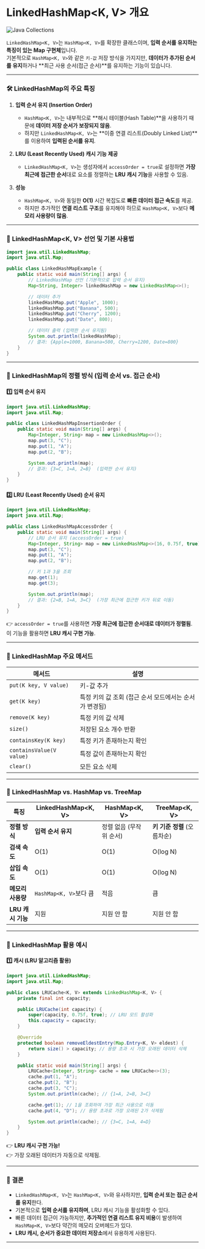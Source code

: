 # LinkedHashMap<K, V> 개요

![Java Collections](https://camo.githubusercontent.com/e9e790e3b06de82cd73140fe794d59a4c2c8ba461830853b019fb60074f53f86/68747470733a2f2f626c6f672e6b616b616f63646e2e6e65742f646e2f6d6a5646412f6274715a426350437435652f6977746355614f634942455169435258497671456a4b2f696d672e6a7067)

`LinkedHashMap<K, V>`는 `HashMap<K, V>`를 확장한 클래스이며, **입력 순서를 유지하는 특징이 있는 Map 구현체**입니다.  
기본적으로 `HashMap<K, V>`와 같은 `키-값` 저장 방식을 가지지만, **데이터가 추가된 순서를 유지**하거나 **최근 사용 순서(접근 순서)**를 유지하는 기능이 있습니다.

---

### 🛠 **LinkedHashMap의 주요 특징**
1. **입력 순서 유지 (Insertion Order)**
    - `HashMap<K, V>`는 내부적으로 **해시 테이블(Hash Table)**을 사용하기 때문에 **데이터 저장 순서가 보장되지 않음**.
    - 하지만 `LinkedHashMap<K, V>`는 **이중 연결 리스트(Doubly Linked List)**를 이용하여 **입력된 순서를 유지**.

2. **LRU (Least Recently Used) 캐시 기능 제공**
    - `LinkedHashMap<K, V>`는 생성자에서 `accessOrder = true`로 설정하면 **가장 최근에 접근한 순서**대로 요소를 정렬하는 **LRU 캐시 기능**을 사용할 수 있음.

3. **성능**
    - `HashMap<K, V>`와 동일한 **O(1)** 시간 복잡도로 **빠른 데이터 접근 속도**를 제공.
    - 하지만 추가적인 **연결 리스트 구조**를 유지해야 하므로 `HashMap<K, V>`보다 **메모리 사용량이 많음**.

---

### 📌 **LinkedHashMap<K, V> 선언 및 기본 사용법**
```java
import java.util.LinkedHashMap;
import java.util.Map;

public class LinkedHashMapExample {
    public static void main(String[] args) {
        // LinkedHashMap 선언 (기본적으로 입력 순서 유지)
        Map<String, Integer> linkedHashMap = new LinkedHashMap<>();

        // 데이터 추가
        linkedHashMap.put("Apple", 1000);
        linkedHashMap.put("Banana", 500);
        linkedHashMap.put("Cherry", 1200);
        linkedHashMap.put("Date", 800);

        // 데이터 출력 (입력한 순서 유지됨)
        System.out.println(linkedHashMap);
        // 결과: {Apple=1000, Banana=500, Cherry=1200, Date=800}
    }
}
```

---

### 📌 **LinkedHashMap의 정렬 방식 (입력 순서 vs. 접근 순서)**
#### 1️⃣ **입력 순서 유지**
```java
import java.util.LinkedHashMap;
import java.util.Map;

public class LinkedHashMapInsertionOrder {
    public static void main(String[] args) {
        Map<Integer, String> map = new LinkedHashMap<>();
        map.put(3, "C");
        map.put(1, "A");
        map.put(2, "B");

        System.out.println(map);
        // 결과: {3=C, 1=A, 2=B}  (입력한 순서 유지)
    }
}
```

#### 2️⃣ **LRU (Least Recently Used) 순서 유지**
```java
import java.util.LinkedHashMap;
import java.util.Map;

public class LinkedHashMapAccessOrder {
    public static void main(String[] args) {
        // LRU 순서 유지 (accessOrder = true)
        Map<Integer, String> map = new LinkedHashMap<>(16, 0.75f, true);
        map.put(3, "C");
        map.put(1, "A");
        map.put(2, "B");

        // 키 1과 3을 조회
        map.get(1);
        map.get(3);

        System.out.println(map);
        // 결과: {2=B, 1=A, 3=C}  (가장 최근에 접근한 키가 뒤로 이동)
    }
}
```
👉 `accessOrder = true`를 사용하면 **가장 최근에 접근한 순서대로 데이터가 정렬됨**.  
이 기능을 활용하면 **LRU 캐시 구현 가능**.

---

### 📌 **LinkedHashMap 주요 메서드**
| 메서드 | 설명 |
|--------|------|
| `put(K key, V value)` | 키-값 추가 |
| `get(K key)` | 특정 키의 값 조회 (접근 순서 모드에서는 순서가 변경됨) |
| `remove(K key)` | 특정 키의 값 삭제 |
| `size()` | 저장된 요소 개수 반환 |
| `containsKey(K key)` | 특정 키가 존재하는지 확인 |
| `containsValue(V value)` | 특정 값이 존재하는지 확인 |
| `clear()` | 모든 요소 삭제 |

---

### 📌 **LinkedHashMap vs. HashMap vs. TreeMap**
| 특징 | **LinkedHashMap<K, V>** | **HashMap<K, V>** | **TreeMap<K, V>** |
|------|------------------|-----------------|-----------------|
| **정렬 방식** | **입력 순서 유지** | 정렬 없음 (무작위 순서) | **키 기준 정렬** (오름차순) |
| **검색 속도** | O(1) | O(1) | O(log N) |
| **삽입 속도** | O(1) | O(1) | O(log N) |
| **메모리 사용량** | `HashMap<K, V>`보다 큼 | 적음 | 큼 |
| **LRU 캐시 기능** | 지원 | 지원 안 함 | 지원 안 함 |

---

### 📌 **LinkedHashMap 활용 예시**
#### 1️⃣ **캐시 (LRU 알고리즘 활용)**
```java
import java.util.LinkedHashMap;
import java.util.Map;

public class LRUCache<K, V> extends LinkedHashMap<K, V> {
    private final int capacity;

    public LRUCache(int capacity) {
        super(capacity, 0.75f, true); // LRU 모드 활성화
        this.capacity = capacity;
    }

    @Override
    protected boolean removeEldestEntry(Map.Entry<K, V> eldest) {
        return size() > capacity; // 용량 초과 시 가장 오래된 데이터 삭제
    }

    public static void main(String[] args) {
        LRUCache<Integer, String> cache = new LRUCache<>(3);
        cache.put(1, "A");
        cache.put(2, "B");
        cache.put(3, "C");
        System.out.println(cache); // {1=A, 2=B, 3=C}

        cache.get(1); // 1을 조회하여 가장 최근 사용으로 이동
        cache.put(4, "D"); // 용량 초과로 가장 오래된 2가 삭제됨

        System.out.println(cache); // {3=C, 1=A, 4=D}
    }
}
```
👉 **LRU 캐시 구현 가능!**  
👉 가장 오래된 데이터가 자동으로 삭제됨.

---

### 📌 **결론**
- `LinkedHashMap<K, V>`는 `HashMap<K, V>`와 유사하지만, **입력 순서 또는 접근 순서를 유지**한다.
- 기본적으로 **입력 순서를 유지하며**, LRU 캐시 기능을 활성화할 수 있다.
- 빠른 데이터 접근이 가능하지만, **추가적인 연결 리스트 유지 비용**이 발생하여 `HashMap<K, V>`보다 약간의 메모리 오버헤드가 있다.
- **LRU 캐시, 순서가 중요한 데이터 저장소**에서 유용하게 사용된다.

---
